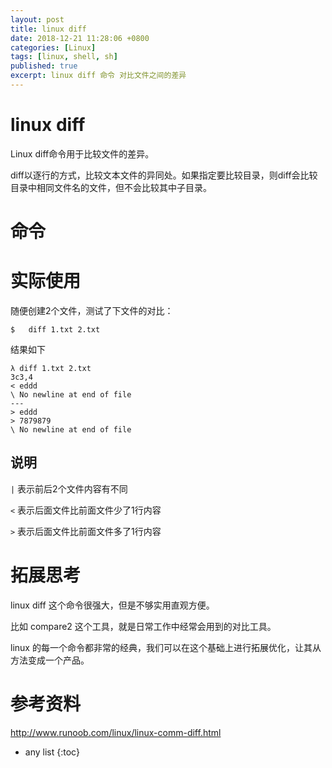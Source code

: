 ```yaml
---
layout: post
title: linux diff
date: 2018-12-21 11:28:06 +0800
categories: [Linux]
tags: [linux, shell, sh]
published: true
excerpt: linux diff 命令 对比文件之间的差异
---
```


# linux diff

Linux diff命令用于比较文件的差异。

diff以逐行的方式，比较文本文件的异同处。如果指定要比较目录，则diff会比较目录中相同文件名的文件，但不会比较其中子目录。

# 命令

# 实际使用

随便创建2个文件，测试了下文件的对比：

```
$   diff 1.txt 2.txt
```

结果如下

```
λ diff 1.txt 2.txt
3c3,4
< eddd
\ No newline at end of file
---
> eddd
> 7879879
\ No newline at end of file
```

## 说明

`|` 表示前后2个文件内容有不同

`<` 表示后面文件比前面文件少了1行内容

`>` 表示后面文件比前面文件多了1行内容

# 拓展思考

linux diff 这个命令很强大，但是不够实用直观方便。

比如 compare2 这个工具，就是日常工作中经常会用到的对比工具。

linux 的每一个命令都非常的经典，我们可以在这个基础上进行拓展优化，让其从方法变成一个产品。

# 参考资料

http://www.runoob.com/linux/linux-comm-diff.html

* any list
{:toc}
